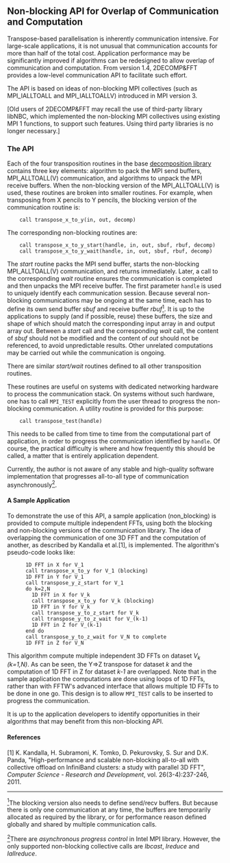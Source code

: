 ## Non-blocking API for Overlap of Communication and Computation

Transpose-based parallelisation is inherently communication intensive. For large-scale applications, it is not unusual that communication accounts for more than half of the total cost. Application performance may be significantly improved if algorithms can be redesigned to allow overlap of communication and computation. From version 1.4, 2DECOMP&FFT provides a low-level communication API to facilitate such effort.

The API is based on ideas of non-blocking MPI collectives (such as MPI_IALLTOALL and MPI_IALLTOALLV) introduced in MPI version 3.

[Old users of 2DECOMP&FFT may recall the use of third-party library libNBC, which implemented the non-blocking MPI collectives using existing MPI 1 functions, to support such features. Using third party libraries is no longer necessary.]

### The API

Each of the four transposition routines in the base [decomposition library](api_decomposition.md) contains three key elements: algorithm to pack the MPI send buffers, MPI_ALLTOALL(V) communication, and algorithms to unpack the MPI receive buffers. When the non-blocking version of the MPI_ALLTOALL(V) is used, these routines are broken into smaller routines. For example, when transposing from X pencils to Y pencils, the blocking version of the communication routine is:
```
	call transpose_x_to_y(in, out, decomp)
```
The corresponding non-blocking routines are:
```
	call transpose_x_to_y_start(handle, in, out, sbuf, rbuf, decomp)
	call transpose_x_to_y_wait(handle, in, out, sbuf, rbuf, decomp)
```
The *start* routine packs the MPI send buffer, starts the non-blocking MPI_ALLTOALL(V) communication, and returns immediately. Later, a call to the corresponding *wait* routine ensures the communication is completed and then unpacks the MPI receive buffer. The first parameter `handle` is used to uniquely identify each communication session. Because several non-blocking communications may be ongoing at the same time, each has to define its own send buffer *sbuf* and receive buffer *rbuf*<a href="#note1" id="note1ref"><sup>1</sup></a>. It is up to the applications to supply (and if possible, reuse) these buffers, the size and shape of which should match the corresponding input array in and output array out. Between a *start* call and the corresponding *wait* call, the content of *sbuf* should not be modified and the content of *out* should not be referenced, to avoid unpredictable results. Other unrelated computations may be carried out while the communication is ongoing.

There are similar *start/wait* routines defined to all other transposition routines.

These routines are useful on systems with dedicated networking hardware to process the communication stack. On systems without such hardware, one has to call `MPI_TEST` explicitly from the user thread to progress the non-blocking communication. A utility routine is provided for this purpose:
```
	call transpose_test(handle)
```
This needs to be called from time to time from the computational part of application, in order to progress the communication identified by `handle`. Of course, the practical difficulty is where and how frequently this should be called, a matter that is entirely application dependent. 

Currently, the author is not aware of any stable and high-quality software implementation that progresses all-to-all type of communication asynchronously<a href="#note2" id="note2ref"><sup>2</sup></a>.

#### A Sample Application

To demonstrate the use of this API, a sample application (non_blocking) is provided to compute multiple independent FFTs, using both the blocking and non-blocking versions of the communication library. The idea of overlapping the communication of one 3D FFT and the computation of another, as described by Kandalla et al.[1], is implemented. The algorithm's pseudo-code looks like:
```
      1D FFT in X for V_1
      call transpose_x_to_y for V_1 (blocking)
      1D FFT in Y for V_1
      call transpose_y_z_start for V_1
      do k=2,N
        1D FFT in X for V_k
        call transpose_x_to_y for V_k (blocking)
        1D FFT in Y for V_k
        call transpose_y_to_z_start for V_k
        call transpose_y_to_z_wait for V_(k-1)
        1D FFT in Z for V_(k-1)
      end do
      call transpose_y_to_z_wait for V_N to complete
      1D FFT in Z for V_N
```

This algorithm compute multiple independent 3D FFTs on dataset *V<sub>k</sub> (k=1,N)*. As can be seen, the Y=>Z transpose for dataset *k* and the computation of 1D FFT in Z for dataset *k-1* are overlapped. Note that in the sample application the computations are done using loops of 1D FFTs, rather than with FFTW's advanced interface that allows multiple 1D FFTs to be done in one go. This design is to allow `MPI_TEST` calls to be inserted to progress the communication.

It is up to the application developers to identify opportunities in their algorithms that may benefit from this non-blocking API.

#### References

[1] K. Kandalla, H. Subramoni, K. Tomko, D. Pekurovsky, S. Sur and D.K. Panda, "High-performance and scalable non-blocking all-to-all with collective offload on InfiniBand clusters: a study with parallel 3D FFT", *Computer Science - Research and Development*, vol. 26(3-4):237-246, 2011.


---

<a id="note1" href="#note1ref"><sup>1</sup></a>The blocking version also needs to define send/recv buffers. But because there is only one communication at any time, the buffers are temporarily allocated as required by the library, or for performance reason defined globally and shared by multiple communication calls.

<a id="note2" href="#note2ref"><sup>2</sup></a>There are *asynchronous progress control* in Intel MPI library. However, the only supported non-blocking collective calls are *Ibcast*, *Ireduce* and *Iallreduce*.